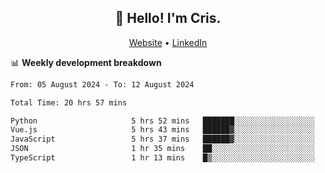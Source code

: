 
<h2 align="center">👋 Hello! I'm Cris.</h2>
<p align="center">
  <a href="https://www.criscunas.dev">Website</a> •
  <a href="https://www.linkedin.com/in/cristophercunas/">LinkedIn</a> 
</p>


📊 **Weekly development breakdown**
<!--START_SECTION:waka-->

```txt
From: 05 August 2024 - To: 12 August 2024

Total Time: 20 hrs 57 mins

Python                     5 hrs 52 mins   ███████░░░░░░░░░░░░░░░░░░   27.60 %
Vue.js                     5 hrs 43 mins   ██████▓░░░░░░░░░░░░░░░░░░   26.94 %
JavaScript                 5 hrs 37 mins   ██████▓░░░░░░░░░░░░░░░░░░   26.47 %
JSON                       1 hr 35 mins    ██░░░░░░░░░░░░░░░░░░░░░░░   07.51 %
TypeScript                 1 hr 13 mins    █▒░░░░░░░░░░░░░░░░░░░░░░░   05.77 %
```

<!--END_SECTION:waka-->
